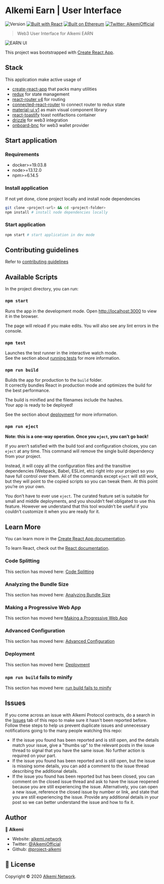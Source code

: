 # Alkemi Earn | User Interface

![Version](https://img.shields.io/badge/version-1.0.0-blue.svg?cacheSeconds=2592000) [![Built with React](https://img.shields.io/badge/React-black?style=flat&logo=react)](https://docs.alkemi.network) [![Built on Ethereum](https://img.shields.io/badge/web3.js-blue?style=flat&logo=ethereum)](https://alkemi.atlassian.net/wiki/spaces/ARCH/pages/42139840/Switchboard) [![Twitter: AlkemiOfficial](https://img.shields.io/twitter/follow/AlkemiOfficial.svg?style=social)](https://twitter.com/AlkemiOfficial)

> Web3 User Interface for Alkemi EARN

![EARN UI](https://raw.githubusercontent.com/project-alkemi/alkemi-protocol/master/docs/assets/liquidity-dashboard2.gif)

This project was bootstrapped with [Create React App](https://github.com/facebook/create-react-app).

## Stack

This application make active usage of

-   [create-react-app](https://github.com/facebookincubator/create-react-app) that packs many utilities
-   [redux](https://redux.js.org) for state management
-   [react-router v4](https://reacttraining.com/react-router/) for routing
-   [connected-react-router](https://github.com/supasate/connected-react-router) to connect router to redux state
-   [material-ui v1](https://material-ui.com/) as main visual component library
-   [react-toastify](https://fkhadra.github.io/react-toastify/) toast notifactions container
-   [drizzle](https://www.trufflesuite.com/drizzle) for web3 integration
-   [onboard-bnc](onboard.js) for web3 wallet provider

## Start application

### Requirements

-   docker>=19.03.8
-   node>=13.12.0
-   npm>=6.14.5

### Install application

If not yet done, clone project locally and install node dependencies

```bash
git clone <project-url> && cd <project-folder>
npm install # install node dependencies locally
```

### Start application

```bash
npm start # start application in dev mode
```

## Contributing guidelines

Refer to [contributing guidelines](CONTRIBUTING.md)

## Available Scripts

In the project directory, you can run:

### `npm start`

Runs the app in the development mode.
Open [http://localhost:3000](http://localhost:3000) to view it in the browser.

The page will reload if you make edits.
You will also see any lint errors in the console.

### `npm test`

Launches the test runner in the interactive watch mode.<br>
See the section about [running tests](https://facebook.github.io/create-react-app/docs/running-tests) for more information.

### `npm run build`

Builds the app for production to the `build` folder.<br>
It correctly bundles React in production mode and optimizes the build for the best performance.

The build is minified and the filenames include the hashes.<br>
Your app is ready to be deployed!

See the section about [deployment](https://facebook.github.io/create-react-app/docs/deployment) for more information.

### `npm run eject`

**Note: this is a one-way operation. Once you `eject`, you can’t go back!**

If you aren’t satisfied with the build tool and configuration choices, you can `eject` at any time. This command will remove the single build dependency from your project.

Instead, it will copy all the configuration files and the transitive dependencies (Webpack, Babel, ESLint, etc) right into your project so you have full control over them. All of the commands except `eject` will still work, but they will point to the copied scripts so you can tweak them. At this point you’re on your own.

You don’t have to ever use `eject`. The curated feature set is suitable for small and middle deployments, and you shouldn’t feel obligated to use this feature. However we understand that this tool wouldn’t be useful if you couldn’t customize it when you are ready for it.

## Learn More

You can learn more in the [Create React App documentation](https://facebook.github.io/create-react-app/docs/getting-started).

To learn React, check out the [React documentation](https://reactjs.org/).

### Code Splitting

This section has moved here: [Code Splitting](https://facebook.github.io/create-react-app/docs/code-splitting)

### Analyzing the Bundle Size

This section has moved here: [Analyzing Bundle Size](https://facebook.github.io/create-react-app/docs/analyzing-the-bundle-size)

### Making a Progressive Web App

This section has moved here:[Making a Progressive Web App](https://facebook.github.io/create-react-app/docs/making-a-progressive-web-app)

### Advanced Configuration

This section has moved here: [Advanced Configuration](https://facebook.github.io/create-react-app/docs/advanced-configuration)

### Deployment

This section has moved here: [Deployment](https://facebook.github.io/create-react-app/docs/deployment)

### `npm run build` fails to minify

This section has moved here: [run build fails to minify](https://facebook.github.io/create-react-app/docs/troubleshooting#npm-run-build-fails-to-minify)

## Issues

If you come across an issue with Alkemi Protocol contracts, do a search in the [Issues](https://bitbucket.org/project-alkemi/alkemi-debt-ui/issues?status=new&status=open) tab of this repo to make sure it hasn't been reported before. Follow these steps to help us prevent duplicate issues and unnecessary notifications going to the many people watching this repo:

-   If the issue you found has been reported and is still open, and the details match your issue, give a "thumbs up" to the relevant posts in the issue thread to signal that you have the same issue. No further action is required on your part.
-   If the issue you found has been reported and is still open, but the issue is missing some details, you can add a comment to the issue thread describing the additional details.
-   If the issue you found has been reported but has been closed, you can comment on the closed issue thread and ask to have the issue reopened because you are still experiencing the issue. Alternatively, you can open a new issue, reference the closed issue by number or link, and state that you are still experiencing the issue. Provide any additional details in your post so we can better understand the issue and how to fix it.

## Author

👤 **Alkemi**

-   Website: [alkemi.network](https://alkemi.network)
-   Twitter: [@AlkemiOfficial](https://twitter.com/AlkemiOfficial)
-   Github: [@project-alkemi](https://github.com/project-alkemi)

## 📝 License

Copyright © 2020 [Alkemi Network](https://github.com/project-alkemi).
